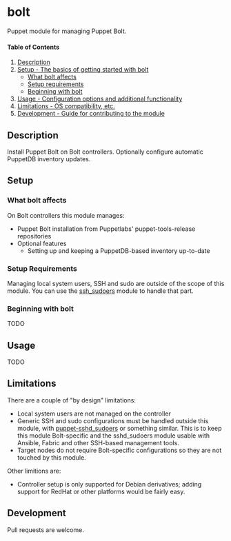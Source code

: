 # bolt

Puppet module for managing Puppet Bolt.

#### Table of Contents

1. [Description](#description)
2. [Setup - The basics of getting started with bolt](#setup)
    * [What bolt affects](#what-bolt-affects)
    * [Setup requirements](#setup-requirements)
    * [Beginning with bolt](#beginning-with-bolt)
3. [Usage - Configuration options and additional functionality](#usage)
4. [Limitations - OS compatibility, etc.](#limitations)
5. [Development - Guide for contributing to the module](#development)

## Description

Install Puppet Bolt on Bolt controllers. Optionally configure automatic
PuppetDB inventory updates.

## Setup

### What bolt affects

On Bolt controllers this module manages:

* Puppet Bolt installation from Puppetlabs' puppet-tools-release repositories
* Optional features
    * Setting up and keeping a PuppetDB-based inventory up-to-date

### Setup Requirements

Managing local system users, SSH and sudo are outside of the scope of this
module. You can use the
[ssh_sudoers](https://github.com/Puppet-Finland/puppet-ssh_sudoers) module to
handle that part.

### Beginning with bolt

TODO

## Usage

TODO

## Limitations

There are a couple of "by design" limitations:

* Local system users are not managed on the controller
* Generic SSH and sudo configurations must be handled outside this module, with [puppet-sshd_sudoers](https://github.com/Puppet-Finland/puppet-ssh_sudoers) or something similar. This is to keep this module Bolt-specific and the sshd_sudoers module usable with Ansible, Fabric and other SSH-based management tools.
* Target nodes do not require Bolt-specific configurations so they are not touched by this module.

Other limitions are:

* Controller setup is only supported for Debian derivatives; adding support for RedHat or other platforms would be fairly easy.

## Development

Pull requests are welcome.
